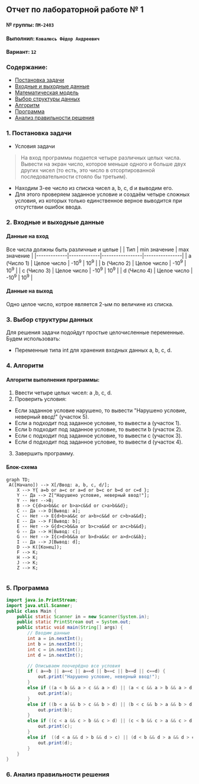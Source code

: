  ## Отчет по лабораторной работе № 1

#### № группы: `ПМ-2403`

#### Выполнил: `Ковалюсь Фёдор Андреевич`

#### Вариант: `12`

### Cодержание:

- [Постановка задачи](#1-постановка-задачи)
- [Входные и выходные данные](#2-входные-и-выходные-данные)
- [Математическая модель](#25-математическая-модель)
- [Выбор структуры данных](#3-выбор-структуры-данных)
- [Алгоритм](#4-алгоритм)
- [Программа](#5-программа)
- [Анализ правильности решения](#6-анализ-правильности-решения)

### 1. Постановка задачи

- Условия задачи

> На вход программы подается четыре различных целых числа. Вывести
на экран число, которое меньше одного и больше двух других чисел (то есть,
это число в отсортированной последовательности стояло бы третьим).

- Находим 3-ее число из списка чисел a, b, c, d и выводим его.
- Для этого проверяем заданное условие и создаём четыре сложных условия,
  из которых только единственное верное выводится при отсутствии ошибок ввода. 

### 2. Входные и выходные данные
#### Данные на вход
Все числа должны быть различные и целые
|             | Тип         | min значение    | max значение   |
|-------------|-------------|-----------------|----------------|
| a (Число 1) | Целое число | -10<sup>9</sup> | 10<sup>9</sup> |
| b (Число 2) | Целое число | -10<sup>9</sup> | 10<sup>9</sup> |
| c (Число 3) | Целое число | -10<sup>9</sup> | 10<sup>9</sup> |
| d (Число 4) | Целое число | -10<sup>9</sup> | 10<sup>9</sup> |

#### Данные на выход
Одно целое число, котрое является 2-ым по величине из списка.

### 3. Выбор структуры данных
Для решения задачи подойдут простые целочисленные переменные. Будем использовать:
-	Переменные типа int для хранения входных данных a, b, c, d.
  
### 4. Алгоритм
#### Алгоритм выполнения программы:
1. Ввести четыре целых чисел: a ,b, c, d.
2. Проверить условия:
- Если заданное условие нарушено, то вывести "Нарушено условие, неверный ввод!" (участок 5).
- Если a подходит под заданное условие, то вывести a (участок 1).
-	Если b подходит под заданное условие, то вывести b (участок 2).
-	Если c подходит под заданное условие, то вывести c (участок 3).
-	Если d подходит под заданное условие, то вывести d (участок 4).
3.  Завершить программу.
 	
#### Блок-схема
```mermaid
graph TD;
 A([Начало]) --> X[/Ввод: a, b, c, d/];
    X --> Y{ a=b or a=c or a=d or b=c or b=d or c=d };
    Y -- Да --> Z["Нарушено условие, неверный ввод!"];
    Y -- Нет -->B;
    B --> C{d>a>b&&c or b>a>c&&d or c>a>b&&d};
    C -- Да --> D[Вывод: a];
    C -- Нет --> E{d>b>a&&c or a>b>c&&d or c>b>a&&d};
    E -- Да --> F[Вывод: b];
    E -- Нет --> G{d>c>b&&a or b>c>a&&d or a>c>b&&d};
    G -- Да --> H[Вывод: c];
    G -- Нет --> I{c>d>b&&a or b>d>a&&c or a>d>c&&b};
    I -- Да --> J[Вывод: d];
    D --> K([Конец]);
    F --> K;
    H --> K;
    J --> K;
    Z --> K;
    

```
### 5. Программа

```java
import java.io.PrintStream;
import java.util.Scanner;
public class Main {
    public static Scanner in = new Scanner(System.in);
    public static PrintStream out = System.out;
    public static void main(String[] args) {
        // Вводим данные
        int a = in.nextInt();
        int b = in.nextInt();
        int c = in.nextInt();
        int d = in.nextInt();

        // Описываем поочерёдно все условия
        if ( a==b || a==c || a==d || b==c || b==d || c==d) {
            out.print("Нарушено условие, неверный ввод!");
        }
        else if ((a < b && a > c && a > d) || (a < c && a > b && a > d) || (a < d && a > b && a > c)) {
            out.print(a);
        }
        else if ((b < a && b > c && b > d) || (b < c && b > a && b > d) || (b < d && b > a && b > c)) {
            out.print(b);
        }
        else if ((c < a && c > b && c > d) || (c < b && c > a && c > d) || (c < d && c > a && c > b)) {
            out.print(c);
        }    
        else if  ((d < a && d > b && d > c) || (d < b && d > a && d > c) || (d < c && d > a && d > b)) {
            out.print(d);
        }
    }
}

```

### 6. Анализ правильности решения
